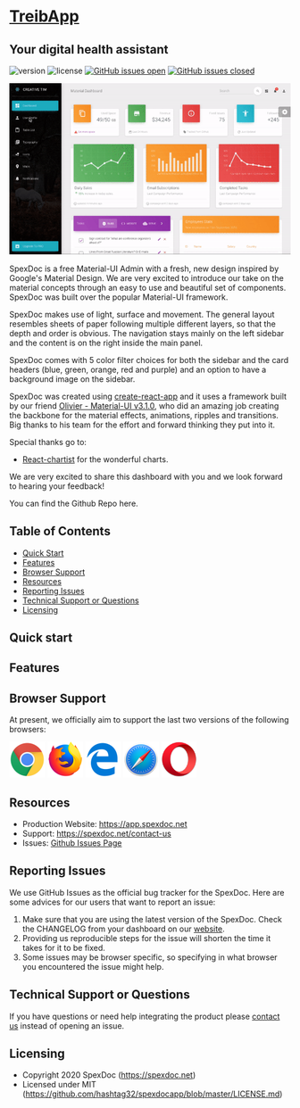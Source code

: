 # [TreibApp](https://app.TreibApp.net) 

## Your digital health assistant

![version](https://img.shields.io/badge/version-1.9.0-blue.svg) ![license](https://img.shields.io/badge/license-MIT-blue.svg) [![GitHub issues open](https://img.shields.io/github/issues/hashtag32/spexdocapp.svg?maxAge=2592000)]() [![GitHub issues closed](https://img.shields.io/github/issues-closed-raw/creativetimofficial/material-dashboard-react.svg?maxAge=2592000)]()

![Product Gif](src/assets/github/md-react.gif)

SpexDoc is a free Material-UI Admin with a fresh, new design inspired by Google's Material Design. We are very excited to introduce our take on the material concepts through an easy to use and beautiful set of components. SpexDoc was built over the popular Material-UI framework.

SpexDoc makes use of light, surface and movement. The general layout resembles sheets of paper following multiple different layers, so that the depth and order is obvious. The navigation stays mainly on the left sidebar and the content is on the right inside the main panel.

SpexDoc comes with 5 color filter choices for both the sidebar and the card headers (blue, green, orange, red and purple) and an option to have a background image on the sidebar.

SpexDoc was created using [create-react-app](https://github.com/facebook/create-react-app) and it uses a framework built by our friend [Olivier - Material-UI v3.1.0](https://github.com/mui-org/material-ui), who did an amazing job creating the backbone for the material effects, animations, ripples and transitions. Big thanks to his team for the effort and forward thinking they put into it.

Special thanks go to:
+ [React-chartist](https://github.com/fraserxu/react-chartist) for the wonderful charts.

We are very excited to share this dashboard with you and we look forward to hearing your feedback!

You can find the Github Repo here.

## Table of Contents

* [Quick Start](#quick-start)
* [Features](#features)
* [Browser Support](#browser-support)
* [Resources](#resources)
* [Reporting Issues](#reporting-issues)
* [Technical Support or Questions](#technical-support-or-questions)
* [Licensing](#licensing)

## Quick start


## Features


## Browser Support

At present, we officially aim to support the last two versions of the following browsers:

<img src="src/assets/github/chrome.png" width="64" height="64"> <img src="src/assets/github/firefox.png" width="64" height="64"> <img src="src/assets/github/edge.png" width="64" height="64"> <img src="src/assets/github/safari.png" width="64" height="64"> <img src="src/assets/github/opera.png" width="64" height="64">


## Resources
- Production Website: https://app.spexdoc.net
- Support: https://spexdoc.net/contact-us
- Issues: [Github Issues Page](https://github.com/hashtag32/spexdocapp/issues)

## Reporting Issues
We use GitHub Issues as the official bug tracker for the SpexDoc. Here are some advices for our users that want to report an issue:

1. Make sure that you are using the latest version of the SpexDoc. Check the CHANGELOG from your dashboard on our [website](https://spexdoc.net/).
2. Providing us reproducible steps for the issue will shorten the time it takes for it to be fixed.
3. Some issues may be browser specific, so specifying in what browser you encountered the issue might help.

## Technical Support or Questions

If you have questions or need help integrating the product please [contact us](https://spexdoc.net/contact) instead of opening an issue.

## Licensing

- Copyright 2020 SpexDoc (https://spexdoc.net)
- Licensed under MIT (https://github.com/hashtag32/spexdocapp/blob/master/LICENSE.md)

